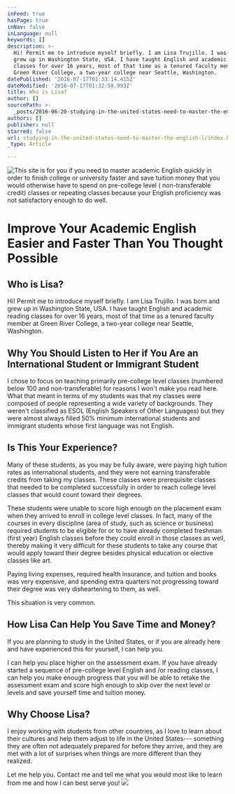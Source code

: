 ```yaml
---
inFeed: true
hasPage: true
inNav: false
inLanguage: null
keywords: []
description: >-
  Hi! Permit me to introduce myself briefly. I am Lisa Trujillo. I was born and
  grew up in Washington State, USA. I have taught English and academic reading
  classes for over 16 years, most of that time as a tenured faculty member at
  Green River College, a two-year college near Seattle, Washington.
datePublished: '2016-07-17T01:33:14.415Z'
dateModified: '2016-07-17T01:32:58.993Z'
title: Who is Lisa?
author: []
sourcePath: >-
  _posts/2016-06-20-studying-in-the-united-states-need-to-master-the-english-l.md
authors: []
publisher: null
starred: false
url: studying-in-the-united-states-need-to-master-the-english-l/index.html
_type: Article

---
```

![This site is for you if you need to master academic English quickly in order to finish college or university faster and save tuition money that you would otherwise have to spend on pre-college level ( non-transferable credit) classes or repeating classes because your English proficiency was not satisfactory enough to do well.](https://the-grid-user-content.s3-us-west-2.amazonaws.com/ef8b0edc-52fa-4b44-b9fa-b3d8993c1ad0.jpg)

# Improve Your Academic English Easier and Faster Than You Thought Possible

## Who is Lisa?

Hi! Permit me to introduce myself briefly. I am Lisa Trujillo. I was born and grew up in Washington State, USA. I have taught English and academic reading classes for over 16 years, most of that time as a tenured faculty member at Green River College, a two-year college near Seattle, Washington.

## Why You Should Listen to Her if You Are an International Student or Immigrant Student 

I chose to focus on teaching primarily pre-college level classes (numbered below 100 and non-transferable) for reasons I won't make you read here. What that meant in terms of my students was that my classes were composed of people representing a wide variety of backgrounds. They weren't classified as ESOL (English Speakers of Other Languages) but they were almost always filled 50% minimum international students and immigrant students whose first language was not English.

## Is This Your Experience?

Many of these students, as you may be fully aware, were paying high tuition rates as international students, and they were not earning transferable credits from taking my classes. These classes were prerequisite classes that needed to be completed successfully in order to reach college level classes that would count toward their degrees.

These students were unable to score high enough on the placement exam when they arrived to enroll in college level classes. In fact, many of the courses in every discipline (area of study, such as science or business) required students to be eligible for or to have already completed freshman (first year) English classes before they could enroll in those classes as well, thereby making it very difficult for these students to take any course that would apply toward their degree besides physical education or elective classes like art.

Paying living expenses, required health insurance, and tuition and books was very expensive, and spending extra quarters not progressing toward their degree was very disheartening to them, as well.

This situation is very common. 

## How Lisa Can Help You Save Time and Money?

If you are planning to study in the United States, or if you are already here and have experienced this for yourself, I can help you.

I can help you place higher on the assessment exam. If you have already started a sequence of pre-college level English and /or reading classes, I can help you make enough progress that you will be able to retake the assessment exam and score high enough to skip over the next level or levels and save yourself time and tuition money.

## Why Choose Lisa?

I enjoy working with students from other countries, as I love to learn about their cultures and help them adjust to life in the United States--- something they are often not adequately prepared for before they arrive, and they are met with a lot of surprises when things are more different than they realized.

Let me help you. Contact me and tell me what you would most like to learn from me and how I can best serve you!
![](https://the-grid-user-content.s3-us-west-2.amazonaws.com/ea1ca714-312a-40ed-b8f4-2e1808f41a96.jpg)